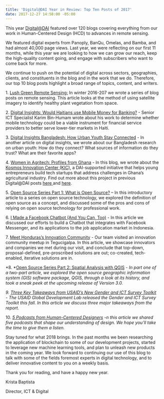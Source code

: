 ```yaml
---
title: 'Digital@DAI Year in Review: Top Ten Posts of 2017'
date: 2017-12-27 14:58:00 -05:00
---
```


This year [Digital@DAI](https://dai-global-digital.com/) featured over 120 blogs covering everything from our work in Human-Centered Design (HCD) to advances in remote sensing.

We featured digital experts from Panoply, BanQu, Omelas, and Bamba, and had almost 40,000 page views. Last year, we were reflecting on our first 11 months, while this year we are looking to how we can grow our reach, keep the high-quality content going, and engage with subscribers who want to come back for more.

We continue to push on the potential of digital across sectors, geographies, clients, and constituents in the blog and in the work that we do. Therefore, our top 10 blog posts highlight a broad range of topics, content, and writers.

1\. [Lush Green Remote Sensing:](https://dai-global-digital.com/lush-green-remote-sensing.html) In winter 2016-207 we wrote a series of blog posts on remote sensing. This article looks at the method of using satellite imagery to identify healthy plant vegetation from space.

2\. [Digital Insights: Would Haitians use Mobile Money for Banking?](digital-insights-would-haitians-use-mobile-money-for-banking.html) - Senior ICT Specialist Karim Bin-Humam wrote about his work to determine whether mobile technology could be a viable instrument for financial service providers to better serve lower-tier markets in Haiti.

3\. [Digital Insights Bangladesh: How Urban Youth Stay Connected](https://dai-global-digital.com/digital-insights-bangladesh-how-urban-youth-stay-connected.html) - In another article on digital insights, we wrote about our Bangladesh research on urban youth: How do they connect? What sources of information do they trust? What are their favorite apps?

4\. [Women in Agritech: Profiles from Ghana](https://dai-global-digital.com/women-in-agritech-profiles-from-ghana.html) - In this blog, we wrote about the [Kosmos Innovation Center (KIC)](http://www.kosmosinnovationcenter.com/), a DAI-supported initiative that helps young entrepreneurs build tech startups that address challenges in Ghana’s agricultural industry. Find out more about this project in previous Digital@DAI posts [here ](https://dai-global-digital.com/ghana-agritech-exchange.html)and [here](https://dai-global-digital.com/ict-in-the-agricultural-sector-business-concepts-from-ghanaian-youth.html).

5\. [Open Source Series Part 1: What is Open Source?](https://dai-global-digital.com/open-source-series-part-1-what-is-open-source.html) – In this introductory article to a series on open source technology, we explored the definition of open source as a concept, and discussed some of the pros and cons of relying on open source technology for professional work.

6\. [I Made a Facebook Chatbot (And You Can, Too)](https://dai-global-digital.com/facebook-chatbot.html) - In this article we discussed our efforts to build a Chatbot that integrates with Facebook Messenger, and its applications to the job application market in Indonesia.

7\. [Meet Honduras’s Innovation Community](https://dai-global-digital.com/honduras-innovation-community.html) - Our team visited an innovation community meetup in Tegucigalpa. In this article, we showcase innovators and companies we met during our visit, and conclude that top-down, proposal-defined, pre-proscribed solutions are out; co-created, tech-enabled, iterative solutions are in.

*8. *[Open Source Series Part 2: Spatial Analysis with QGIS](https://dai-global-digital.com/open-source-series-spatial-analysis-with-qgis.html) - *In part one of a two-part article, we explored the open source geographic information system (GIS) software package, QGIS, through a look at its history, and took a sneak peek at the upcoming release of Version 3.0.*

*9. [Three Key Takeaways from USAID’s New Gender and ICT Survey Toolkit](https://dai-global-digital.com/three-key-takeaways-from-usaids-new-gender-and-ict-survey-toolkit.html) - The USAID Global Development Lab released the Gender and ICT Survey Toolkit this fall. In this article we discuss three major takeaways from the report.*

10\. *[5 Podcasts from Human-Centered Designers](https://dai-global-digital.com/5-podcasts-for-human-centered-designers.html) -n this article we shared five podcasts that shape our understanding of design. We hope you’ll take the time to give them a listen.*

Stay tuned for what 2018 brings. In the past months we been researching the application of blockchain to some of our development projects, started to leverage new machine learning tools, and plan to unleash new products in the coming year. We look forward to continuing our use of this blog to talk with some of the fields foremost experts in digital technology, and to deliver innovative content to you on a weekly basis.

Thank you for reading, and have a happy new year.

Krista Baptista

Director, ICT & Digital